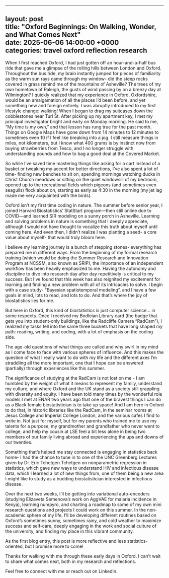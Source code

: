  ---
layout: post  
title: "Oxford Beginnings: On Walking, Wonder, and What Comes Next"  
date: 2025-06-06 14:00:00 +0000  
categories: travel oxford reflection research
---

When I first reached Oxford, I had just gotten off an hour-and-a-half bus ride that gave me a glimpse of the rolling hills between London and Oxford. Throughout the bus ride, my brain instantly jumped for pieces of familiarity as the warm sun rays came through my window- did the steep rocks covered in grass remind me of the mountains of Asheville? The trees of my own hometown of Raleigh, the gusts of wind passing by on a breezy day at Wilmington? I quickly realized that my experience in Oxford, Oxfordshire, would be an amalgamation of all the places I’d been before, and yet something new and foreign entirely. I was abruptly introduced to my first lifestyle change: walking! When I began to drag my suitcases down the cobblestones near Turl St. After picking up my apartment key, I met my principal investigator bright and early on Monday morning.  He said to me, “My time is my own,” and that lesson has rung true for the past month. Things on Google Maps have gone down from 14 minutes to 12 minutes to sometimes even 10 if I feel like breaking into a jog. I still measure things in miles, not kilometers, but I know what 400 grams is by instinct now from buying strawberries from Tesco, and I no longer struggle with understanding pounds and how to bag a good deal at the Covered Market.  

So while I’ve saved time mastering things like asking for a cart instead of a basket or tweaking my accent for better directions, I’ve also spent a lot of time- finding new benches to sit on, spending mornings watching ducks in Christ Church meadows or sitting on the quiet windowsill of my bedroom, opened up to the recreational fields which pigeons (and sometimes even seagulls) flock about on, starting as early as 4:30 in the morning (my jet lag made me very acquainted with the birds). 

Oxford isn’t my first time coding in nature. The summer before senior year, I joined Harvard Biostatistics’ StatStart program—then still online due to COVID—and learned SIR modeling on a sunny porch in Asheville. Learning and solving problems in nature is something that I deeply appreciate, although I would not have thought to vocalize this truth about myself until coming here.  And even then, I didn’t realize I was planting a seed- a core value about myself- that would truly bloom here.   

I believe my learning journey is a bunch of stepping stones- everything has prepared me in different ways. From the beginning of my formal research training (which would be doing the Summer Research and Innovation Program at NCSSM, also known as SRIP), the importance of an independent workflow has been heavily emphasized to me. Having the autonomy and discipline to dive into research day after day repetitively is critical to my success. But I’ve found that this week has also reignited my excitement for learning and finding a new problem with all of its intricacies to solve. I begin with a case study- “Bayesian spatiotemporal modeling”, and I have a few goals in mind, lots to read, and lots to do. And that’s where the joy of biostatistics lies for me. 

But here in Oxford, this kind of biostatistics is just computer science… in some respects. Once I received my Bodleian Library card (the badge that gets you into student-only buildings, like the Radcliffe Camera “RadCam”), I realized my tasks fell into the same three buckets that have long shaped my path: reading, writing, and coding, with a lot of emphasis on the coding side.  

The age-old questions of what things are called and why swirl in my mind as I come face to face with various spheres of influence. And this makes the question of what I really want to do with my life and the different axes I’m straddling all the more important, one that I hope can be answered (partially) through experiences like this summer.  

The significance of studying at the RadCam is not lost on me - I am humbled by the weight of what it means to represent my family, understand my culture, and where Oxford and the UK stand as a society still grappling with diversity and equity. I have been told many times by the wonderful role models I met at ENAR two years ago that one of the bravest things I can do as a Black female biostatistician is to take up space! And I am here in Oxford to do that, in historic libraries like the RadCam, in the seminar rooms at Jesus College and Imperial College London, and the various cafes I find to write in. Not just for myself, but for my parents who trained me to use my talents for a purpose, my grandmother and grandfather who never went to college, and help my cousin at LSE feel a bit less alone in being two members of our family living abroad and experiencing the ups and downs of our twenties.  

Something that’s helped me stay connected is engaging in statistics back home- I had the chance to tune in to one of the UNC Greenberg Lectures given by Dr. Eric Tchetgen Tchetgen on nonparametric regression in statistics, which gave new ways to understand HIV and infectious disease data, which I learned a lot of new things from, one of them being a new area I might like to study as a budding biostatistician interested in infectious disease.  


Over the next two weeks, I’ll be getting into variational auto-encoders (studying Elizaveta Semenova’s work on AggVAE for malaria incidence in Kenya), learning numpyro, and charting a roadmap to some of my own mini research questions and projects I could work on this summer. In the non-academic sphere of my life, I’ll be developing different routines based on Oxford’s sometimes sunny, sometimes rainy, and cold weather to maximize success and self-care, deeply engaging in the work and social culture of the university, and finding my place in this vibrant community.  


As the first blog entry, this post is more reflective and less statistics-oriented, but I promise more to come!  

Thanks for walking with me through these early days in Oxford. I can’t wait to share what comes next, both in my research and reflections. 

Feel free to connect with me or reach out on LinkedIn. 

 

 
